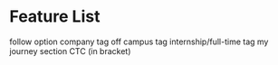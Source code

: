 # Feature List
follow option
company tag
off campus tag
internship/full-time tag
my journey section
CTC (in bracket)